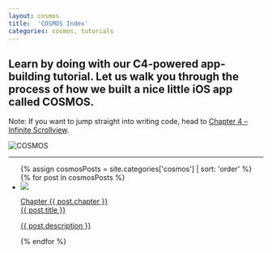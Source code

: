 ```yaml
---
layout: cosmos
title:  'COSMOS Index'
categories: cosmos, tutorials
---
```

<div class="row intro">
	<div class="col-xs-12 col-md-6">
		<h2>Learn by doing with our C4-powered app-building tutorial. Let us walk you through the process of how we built a nice little iOS app called COSMOS.</h2>
		<div class="note blue">
			<p>Note: If you want to jump straight into writing code, head to <a href="#">Chapter 4 – Infinite Scrollview</a>.</p>
		</div>
	</div>
	<div class="col-xs-12 col-md-6">
		<img class="img-responsive teaser" src="{{ site.baseurl }}/images/cosmos/cosmosPoster.png" alt="COSMOS" />
	</div>
</div>

<div class="row">
	<div class="col-xs-12 col-md-12">
		<hr />
	</div>
</div>

<div class="row">
	<div class="col-xs-12 col-md-12">
		<ul class="examples-list list-unstyled">
			{% assign cosmosPosts = site.categories['cosmos'] | sort: 'order' %}
			{% for post in cosmosPosts %}
			  <li>
			  	<a href="{{ post.url }}">
			  		<div>
			  			<span class="img">
				  			<img src="{{ site.baseurl }}/images/cosmos/{{ post.chapter }}/{{ post.image }}" />
				  		</span>
				  		<div class="text">
					  		<p class="title">Chapter {{ post.chapter }}<br />{{ post.title }}</p>
					  		<p>{{ post.description }}</p>
					  	</text>
				  	</div>
				  </a>
			  </li>
			{% endfor %}
		</ul>
	</div>
</div>